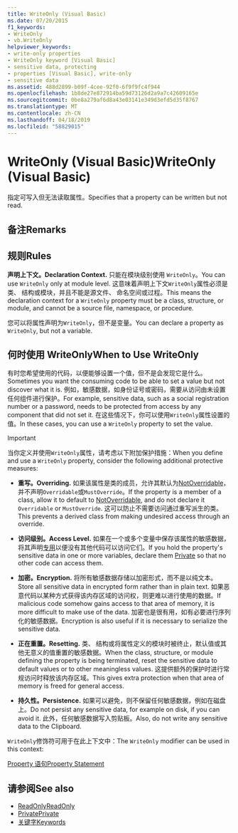 ```yaml
---
title: WriteOnly (Visual Basic)
ms.date: 07/20/2015
f1_keywords:
- WriteOnly
- vb.WriteOnly
helpviewer_keywords:
- write-only properties
- WriteOnly keyword [Visual Basic]
- sensitive data, protecting
- properties [Visual Basic], write-only
- sensitive data
ms.assetid: 488d2899-b09f-4cee-92f0-6f9f9fc4f944
ms.openlocfilehash: 1b8de27e872914ba59d73126d2a9a7c42609165e
ms.sourcegitcommit: 0be8a279af6d8a43e03141e349d3efd5d35f8767
ms.translationtype: MT
ms.contentlocale: zh-CN
ms.lasthandoff: 04/18/2019
ms.locfileid: "58829015"
---
```

# <a name="writeonly-visual-basic"></a><span data-ttu-id="e10a1-102">WriteOnly (Visual Basic)</span><span class="sxs-lookup"><span data-stu-id="e10a1-102">WriteOnly (Visual Basic)</span></span>
<span data-ttu-id="e10a1-103">指定可写入但无法读取属性。</span><span class="sxs-lookup"><span data-stu-id="e10a1-103">Specifies that a property can be written but not read.</span></span>  
  
## <a name="remarks"></a><span data-ttu-id="e10a1-104">备注</span><span class="sxs-lookup"><span data-stu-id="e10a1-104">Remarks</span></span>  
  
## <a name="rules"></a><span data-ttu-id="e10a1-105">规则</span><span class="sxs-lookup"><span data-stu-id="e10a1-105">Rules</span></span>  
 <span data-ttu-id="e10a1-106">**声明上下文。**</span><span class="sxs-lookup"><span data-stu-id="e10a1-106">**Declaration Context.**</span></span> <span data-ttu-id="e10a1-107">只能在模块级别使用 `WriteOnly`。</span><span class="sxs-lookup"><span data-stu-id="e10a1-107">You can use `WriteOnly` only at module level.</span></span> <span data-ttu-id="e10a1-108">这意味着声明上下文`WriteOnly`属性必须是类、 结构或模块，并且不能是源文件、 命名空间或过程。</span><span class="sxs-lookup"><span data-stu-id="e10a1-108">This means the declaration context for a `WriteOnly` property must be a class, structure, or module, and cannot be a source file, namespace, or procedure.</span></span>  
  
 <span data-ttu-id="e10a1-109">您可以将属性声明为`WriteOnly`，但不是变量。</span><span class="sxs-lookup"><span data-stu-id="e10a1-109">You can declare a property as `WriteOnly`, but not a variable.</span></span>  
  
## <a name="when-to-use-writeonly"></a><span data-ttu-id="e10a1-110">何时使用 WriteOnly</span><span class="sxs-lookup"><span data-stu-id="e10a1-110">When to Use WriteOnly</span></span>  
 <span data-ttu-id="e10a1-111">有时您希望使用的代码，以便能够设置一个值，但不是会发现它是什么。</span><span class="sxs-lookup"><span data-stu-id="e10a1-111">Sometimes you want the consuming code to be able to set a value but not discover what it is.</span></span> <span data-ttu-id="e10a1-112">例如，敏感数据，如身份证号或密码，需要从访问由未设置任何组件进行保护。</span><span class="sxs-lookup"><span data-stu-id="e10a1-112">For example, sensitive data, such as a social registration number or a password, needs to be protected from access by any component that did not set it.</span></span> <span data-ttu-id="e10a1-113">在这些情况下，你可以使用`WriteOnly`属性设置的值。</span><span class="sxs-lookup"><span data-stu-id="e10a1-113">In these cases, you can use a `WriteOnly` property to set the value.</span></span>  
  
> [!IMPORTANT]
>  <span data-ttu-id="e10a1-114">当你定义并使用`WriteOnly`属性，请考虑以下附加保护措施：</span><span class="sxs-lookup"><span data-stu-id="e10a1-114">When you define and use a `WriteOnly` property, consider the following additional protective measures:</span></span>  
  
-   <span data-ttu-id="e10a1-115">**重写。**</span><span class="sxs-lookup"><span data-stu-id="e10a1-115">**Overriding.**</span></span> <span data-ttu-id="e10a1-116">如果该属性是类的成员，允许其默认为[NotOverridable](../../../visual-basic/language-reference/modifiers/notoverridable.md)，并不声明`Overridable`或`MustOverride`。</span><span class="sxs-lookup"><span data-stu-id="e10a1-116">If the property is a member of a class, allow it to default to [NotOverridable](../../../visual-basic/language-reference/modifiers/notoverridable.md), and do not declare it `Overridable` or `MustOverride`.</span></span> <span data-ttu-id="e10a1-117">这可以防止不需要访问通过重写派生的类。</span><span class="sxs-lookup"><span data-stu-id="e10a1-117">This prevents a derived class from making undesired access through an override.</span></span>  
  
-   <span data-ttu-id="e10a1-118">**访问级别。**</span><span class="sxs-lookup"><span data-stu-id="e10a1-118">**Access Level.**</span></span> <span data-ttu-id="e10a1-119">如果在一个或多个变量中保存该属性的敏感数据，将其声明[专用](../../../visual-basic/language-reference/modifiers/private.md)以便没有其他代码可以访问它们。</span><span class="sxs-lookup"><span data-stu-id="e10a1-119">If you hold the property's sensitive data in one or more variables, declare them [Private](../../../visual-basic/language-reference/modifiers/private.md) so that no other code can access them.</span></span>  
  
-   <span data-ttu-id="e10a1-120">**加密。**</span><span class="sxs-lookup"><span data-stu-id="e10a1-120">**Encryption.**</span></span> <span data-ttu-id="e10a1-121">将所有敏感数据存储以加密形式，而不是以纯文本。</span><span class="sxs-lookup"><span data-stu-id="e10a1-121">Store all sensitive data in encrypted form rather than in plain text.</span></span> <span data-ttu-id="e10a1-122">如果恶意代码以某种方式获得该内存区域的访问权，则更难以进行使用的数据。</span><span class="sxs-lookup"><span data-stu-id="e10a1-122">If malicious code somehow gains access to that area of memory, it is more difficult to make use of the data.</span></span> <span data-ttu-id="e10a1-123">加密也是很有用，如有必要进行序列化的敏感数据。</span><span class="sxs-lookup"><span data-stu-id="e10a1-123">Encryption is also useful if it is necessary to serialize the sensitive data.</span></span>  
  
-   <span data-ttu-id="e10a1-124">**正在重置。**</span><span class="sxs-lookup"><span data-stu-id="e10a1-124">**Resetting.**</span></span> <span data-ttu-id="e10a1-125">类、 结构或将属性定义的模块时被终止，默认值或其他无意义的值重置的敏感数据。</span><span class="sxs-lookup"><span data-stu-id="e10a1-125">When the class, structure, or module defining the property is being terminated, reset the sensitive data to default values or to other meaningless values.</span></span> <span data-ttu-id="e10a1-126">这提供额外的保护时进行常规访问时释放该内存区域。</span><span class="sxs-lookup"><span data-stu-id="e10a1-126">This gives extra protection when that area of memory is freed for general access.</span></span>  
  
-   <span data-ttu-id="e10a1-127">**持久性。**</span><span class="sxs-lookup"><span data-stu-id="e10a1-127">**Persistence.**</span></span> <span data-ttu-id="e10a1-128">如果可以避免，则不保留任何敏感数据，例如在磁盘上。</span><span class="sxs-lookup"><span data-stu-id="e10a1-128">Do not persist any sensitive data, for example on disk, if you can avoid it.</span></span> <span data-ttu-id="e10a1-129">此外，任何敏感数据写入剪贴板。</span><span class="sxs-lookup"><span data-stu-id="e10a1-129">Also, do not write any sensitive data to the Clipboard.</span></span>  
  
 <span data-ttu-id="e10a1-130">`WriteOnly`修饰符可用于在此上下文中：</span><span class="sxs-lookup"><span data-stu-id="e10a1-130">The `WriteOnly` modifier can be used in this context:</span></span>  
  
 [<span data-ttu-id="e10a1-131">Property 语句</span><span class="sxs-lookup"><span data-stu-id="e10a1-131">Property Statement</span></span>](../../../visual-basic/language-reference/statements/property-statement.md)  
  
## <a name="see-also"></a><span data-ttu-id="e10a1-132">请参阅</span><span class="sxs-lookup"><span data-stu-id="e10a1-132">See also</span></span>

- [<span data-ttu-id="e10a1-133">ReadOnly</span><span class="sxs-lookup"><span data-stu-id="e10a1-133">ReadOnly</span></span>](../../../visual-basic/language-reference/modifiers/readonly.md)
- [<span data-ttu-id="e10a1-134">Private</span><span class="sxs-lookup"><span data-stu-id="e10a1-134">Private</span></span>](../../../visual-basic/language-reference/modifiers/private.md)
- [<span data-ttu-id="e10a1-135">关键字</span><span class="sxs-lookup"><span data-stu-id="e10a1-135">Keywords</span></span>](../../../visual-basic/language-reference/keywords/index.md)
